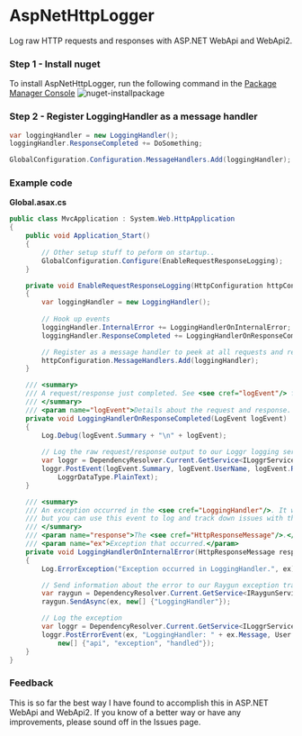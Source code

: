 AspNetHttpLogger
================
Log raw HTTP requests and responses with ASP.NET WebApi and WebApi2.

### Step 1 - Install nuget
To install AspNetHttpLogger, run the following command in the [Package Manager Console](http://docs.nuget.org/docs/start-here/using-the-package-manager-console)
![nuget-installpackage](https://cloud.githubusercontent.com/assets/787816/4447419/adb615a8-480a-11e4-81a0-bd29c231ef4c.png)

### Step 2 - Register LoggingHandler as a message handler
```csharp
var loggingHandler = new LoggingHandler();
loggingHandler.ResponseCompleted += DoSomething;

GlobalConfiguration.Configuration.MessageHandlers.Add(loggingHandler);
```

### Example code

**Global.asax.cs**
```csharp
public class MvcApplication : System.Web.HttpApplication
{
    public void Application_Start()
    {
        // Other setup stuff to peform on startup..
        GlobalConfiguration.Configure(EnableRequestResponseLogging);
    }

    private void EnableRequestResponseLogging(HttpConfiguration httpConfiguration)
    {
        var loggingHandler = new LoggingHandler();
        
        // Hook up events
        loggingHandler.InternalError += LoggingHandlerOnInternalError;
        loggingHandler.ResponseCompleted += LoggingHandlerOnResponseCompleted;

        // Register as a message handler to peek at all requests and responses
        httpConfiguration.MessageHandlers.Add(loggingHandler);
    }

    /// <summary>
    /// A request/response just completed. See <see cref="logEvent"/> for more details.
    /// </summary>
    /// <param name="logEvent">Details about the request and response. Call <see cref="LogEvent.ToString"/> for a pre-formatted string output.</param>
    private void LoggingHandlerOnResponseCompleted(LogEvent logEvent)
    {
        Log.Debug(logEvent.Summary + "\n" + logEvent);
        
        // Log the raw request/response output to our Loggr logging service
        var loggr = DependencyResolver.Current.GetService<ILoggrService>();
        loggr.PostEvent(logEvent.Summary, logEvent.UserName, logEvent.Request, new[] {"api", "log", "raw"}, logEvent.ToString(),
            LoggrDataType.PlainText);
    }

    /// <summary>
    /// An exception occurred in the <see cref="LoggingHandler"/>. It will be silently ignored,
    /// but you can use this event to log and track down issues with the handler.
    /// </summary>
    /// <param name="response">The <see cref="HttpResponseMessage"/>.</param>
    /// <param name="ex">Exception that occurred.</param>
    private void LoggingHandlerOnInternalError(HttpResponseMessage response, Exception ex)
    {
        Log.ErrorException("Exception occurred in LoggingHandler.", ex);

        // Send information about the error to our Raygun exception tracking service
        var raygun = DependencyResolver.Current.GetService<IRaygunService>();
        raygun.SendAsync(ex, new[] {"LoggingHandler"});

        // Log the exception
        var loggr = DependencyResolver.Current.GetService<ILoggrService>();
        loggr.PostErrorEvent(ex, "LoggingHandler: " + ex.Message, User.Identity.Name, response.RequestMessage,
            new[] {"api", "exception", "handled"});
    }
}
```

### Feedback
This is so far the best way I have found to accomplish this in ASP.NET WebApi and WebApi2. If you know of a better way or have any improvements, please sound off in the Issues page.
